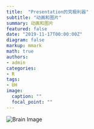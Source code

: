 ```yaml
---
title:  "Presentation的究极利器"
subtitle: "动画和图片"
summary: 动画和图片
featured: false
date: "2019-11-17T00:00:00Z"
diagram: false
markup: mmark
math: true
authors:
- admin
categories: 
- R
tags:
- UH
image:
  caption: ""
  focal_point: ""
---
```

![Brain Image](/img/movie.gif)
